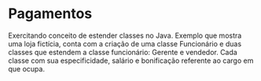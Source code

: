 # Pagamentos
Exercitando conceito de estender classes no Java. Exemplo que mostra uma loja fictícia, conta com a criação de uma classe Funcionário e duas classes que estendem a classe funcionário: Gerente e vendedor. Cada classe com sua especificidade, salário e bonificação referente ao cargo em que ocupa.
